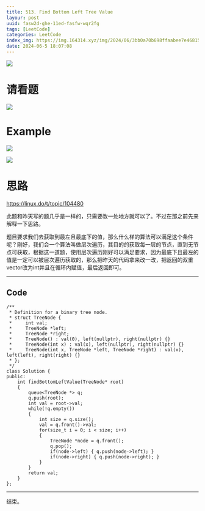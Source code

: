 ```yaml
---
title: 513. Find Bottom Left Tree Value
layour: post
uuid: fasw2d-ghe-11ed-fasfw-wqr2fg
tags: [LeetCode]
categories: LeetCode
index_img: https://img.164314.xyz/img/2024/06/3bb0a70b698ffaabee7e46815558bb39.png
date: 2024-06-5 18:07:08
---
```


![](https://img.164314.xyz/img/2024/06/3bb0a70b698ffaabee7e46815558bb39.png)


# 请看题

![](https://img.164314.xyz/img/2024/06/32cab1f21010303ab9e334ba10804293.png)

# Example


![](https://img.164314.xyz/img/2024/06/d54da531afcc8a188768321be5b4551c.png)

![](https://img.164314.xyz/img/2024/06/5b6d95340edf9f34f622216fa5076edc.png)

# 思路

https://linux.do/t/topic/104480

此题和昨天写的题几乎是一样的，只需要改一处地方就可以了。不过在那之前先来解释一下思路。

题目要求我们去获取到最左且最底下的值，那么什么样的算法可以满足这个条件呢？刚好，我们会一个算法叫做层次遍历，其目的的获取每一层的节点，直到无节点可获取，根据这一道题，使用层次遍历刚好可以满足要求，因为最底下且最左的值是一定可以被层次遍历获取的，那么把昨天的代码拿来改一改，把返回的双重vector改为int并且在循环内赋值，最后返回即可。

----

## Code

```
/**
 * Definition for a binary tree node.
 * struct TreeNode {
 *     int val;
 *     TreeNode *left;
 *     TreeNode *right;
 *     TreeNode() : val(0), left(nullptr), right(nullptr) {}
 *     TreeNode(int x) : val(x), left(nullptr), right(nullptr) {}
 *     TreeNode(int x, TreeNode *left, TreeNode *right) : val(x), left(left), right(right) {}
 * };
 */
class Solution {
public:
    int findBottomLeftValue(TreeNode* root) 
    {
        queue<TreeNode *> q;
        q.push(root);
        int val = root->val;
        while(!q.empty())
        {
            int size = q.size();
            val = q.front()->val;
            for(size_t i = 0; i < size; i++)
            {
                TreeNode *node = q.front();
                q.pop();
                if(node->left) { q.push(node->left); }
                if(node->right) { q.push(node->right); }
            }
        }    
        return val;
    }
};
```
---
结束。
